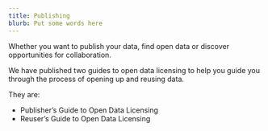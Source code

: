 ```yaml
---
title: Publishing
blurb: Put some words here
---
```


Whether you want to publish your data, find open data or discover opportunities for collaboration.

We have published two guides to open data licensing to help you guide you through the process of opening up and reusing data.

They are:
* Publisher’s Guide to Open Data Licensing
* Reuser’s Guide to Open Data Licensing
